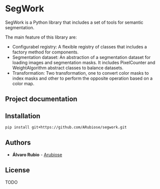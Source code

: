 # SegWork

SegWork is a Python library that includes a set of tools for semantic segmentation.

The main feature of this library are:
*   Configurabel registry: A flexible registry of classes that includes a factory method for components.
*   Segmentation dataset: An abstraction of a segmentation dataset for loading images and segmentation masks. It includes PixelCounter and WeightAlgorithm abstract classes to balance datasets.
*   Transformation: Two transformation, one to convert color masks to index masks and other to perform the opposite operation based on a color map.

## Project documentation

## Installation
```bash
pip install git+https://github.com/ARubiose/segwork.git
```

## Authors
*   **Álvaro Rubio** - [Arubiose](https://github.com/ARubiose)

## License
TODO
